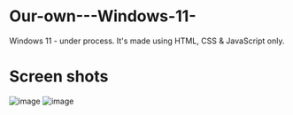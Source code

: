 # Our-own---Windows-11-
Windows 11 - under process. It's made using HTML, CSS &amp; JavaScript only.
# Screen shots
![image](https://user-images.githubusercontent.com/69218962/224386014-1481c654-3337-4bb3-b84c-348486da59a5.png)
![image](https://user-images.githubusercontent.com/69218962/224386129-a040c3ba-1849-4f9d-87d4-61ee234dfc99.png)
